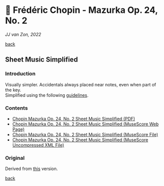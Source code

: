 🎵 Frédéric Chopin - Mazurka Op. 24, No. 2
===========================================

*JJ van Zon, 2022*

[back](../README.md)

Sheet Music Simplified
----------------------

### Introduction

Visually simpler. Accidentals always placed near notes, even when part of the key.  
Simplified using the following [guidelines](https://jjvanzon.github.io/Piano-Playing-Docs/methods/sheet-music-simplification.html).

### Contents

- [Chopin Mazurka Op. 24, No. 2 Sheet Music Simplified (PDF)](chopin-mazurka-op-24-no-2-sheet-music-simplified.pdf)
- <a href="https://musescore.com/user/42589871/scores/7733957" target="_blank" rel="noopener noreferrer">Chopin Mazurka Op. 24, No. 2 Sheet Music Simplified (MuseScore Web Page)</a>
- [Chopin Mazurka Op. 24, No. 2 Sheet Music Simplified (MuseScore File)](chopin-mazurka-op-24-no-2-sheet-music-simplified.mscz)
- [Chopin Mazurka Op. 24, No. 2 Sheet Music Simplified (MuseScore Uncompressed XML File)](chopin-mazurka-op-24-no-2-sheet-music-simplified.mscx)

### Original

Derived from [this](https://jjvanzon.github.io/Piano-Playing-Docs/chopin-mazurka-op-24-no-2/sheet-music/README.html) version.

[back](../README.md)